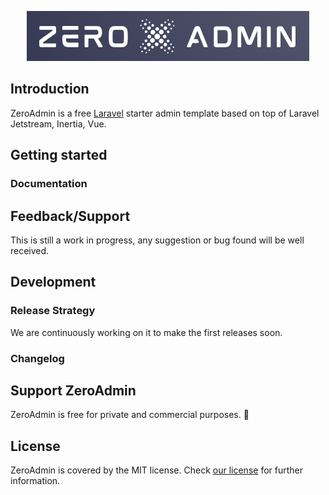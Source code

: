 <p align="center"> 
 <img src="./public/images/logo.png"/>
</p>

## Introduction

ZeroAdmin is a free [Laravel](https://laravel.com) starter admin template based on top of Laravel Jetstream, Inertia, Vue.


## Getting started

### Documentation

## Feedback/Support

This is still a work in progress, any suggestion or bug found will be well received.

## Development

### Release Strategy

We are continuously working on it to make the first releases soon.

### Changelog



## Support ZeroAdmin

ZeroAdmin is free for private and commercial purposes. 🎉

## License

ZeroAdmin is covered by the MIT license. Check [our license](LICENSE) for further information.


